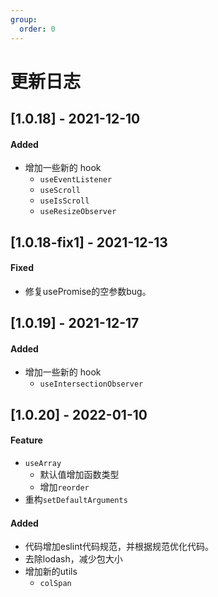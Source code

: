 ```yaml
---
group:
  order: 0
---
```


# 更新日志

## [1.0.18] - 2021-12-10

#### Added

- 增加一些新的 hook
  - `useEventListener`
  - `useScroll`
  - `useIsScroll`
  - `useResizeObserver`

## [1.0.18-fix1] - 2021-12-13

#### Fixed

- 修复usePromise的空参数bug。

## [1.0.19] - 2021-12-17

#### Added

- 增加一些新的 hook
  - `useIntersectionObserver`

## [1.0.20] - 2022-01-10

#### Feature

- `useArray`
  - 默认值增加函数类型
  - 增加`reorder`
- 重构`setDefaultArguments`

#### Added

- 代码增加eslint代码规范，并根据规范优化代码。
- 去除lodash，减少包大小
- 增加新的utils
  - `colSpan`

